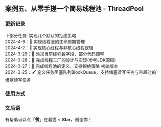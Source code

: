 ## 案例五、从零手搓一个简易线程池 - ThreadPool

### 更新记录

下部分任务: 实现几个默认的拒绝策略  
2024-4-9：🔖 实现线程池的生命周期管理  
2024-4-2：🔖 实现核心线程与非核心线程逻辑  
2024-3-29：🔖 添加当前线程数字段，部分代码调整  
2024-3-28：🔖 完成线程工厂的设计与实现(参考JDK源码)  
2024-3-27：📖 完成线程池的定义，支持拒绝策略 初始版本  
2024-3-25：🖌 定义任务阻塞队列BlockQueue，支持堵塞读写任务与带超时的堵塞读写任务  

### 使用方式

### 文后语

有帮助可以点「**赞**」在看或 :star: **Star**，谢谢你！
